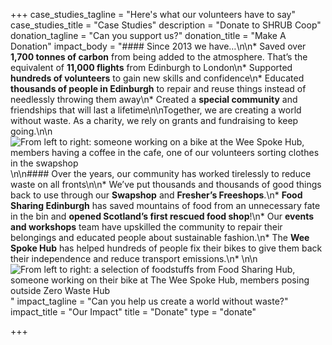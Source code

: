 +++
case_studies_tagline = "Here's what our volunteers have to say"
case_studies_title = "Case Studies"
description = "Donate to SHRUB Coop"
donation_tagline = "Can you support us?"
donation_title = "Make A Donation"
impact_body = "#### Since 2013 we have…\n\n* Saved over **1,700 tonnes of carbon** from being added to the atmosphere. That’s the equivalent of **11,000 flights** from Edinburgh to London\n* Supported **hundreds of volunteers** to gain new skills and confidence\n* Educated **thousands of people in Edinburgh** to repair and reuse things instead of needlessly throwing them away\n* Created a **special community** and friendships that will last a lifetime\n\nTogether, we are creating a world without waste. As a charity, we rely on grants and fundraising to keep going.\n\n![From left to right: someone working on a bike at the Wee Spoke Hub, members having a coffee in the cafe, one of our volunteers sorting clothes in the swapshop](https://res.cloudinary.com/shrub-co-op/image/upload/v1587720067/shrubcoop.org/media/donation-banner-1.png)\n\n#### Over the years, our community has worked tirelessly to reduce waste on all fronts\n\n* We’ve put thousands and thousands of good things back to use through our **Swapshop** and **Fresher’s Freeshops**.\n* **Food Sharing Edinburgh** has saved mountains of food from an unnecessary fate in the bin and **opened Scotland’s first rescued food shop**!\n* Our **events and workshops** team have upskilled the community to repair their belongings and educated people about sustainable fashion.\n* The **Wee Spoke Hub** has helped hundreds of people fix their bikes to give them back their independence and reduce transport emissions.\n* \n\n![From left to right: a selection of foodstuffs from Food Sharing Hub, someone working on their bike at The Wee Spoke Hub, members posing outside Zero Waste Hub](https://res.cloudinary.com/shrub-co-op/image/upload/v1587720067/shrubcoop.org/media/donation-banner-2.png)"
impact_tagline = "Can you help us create a world without waste?"
impact_title = "Our Impact"
title = "Donate"
type = "donate"

+++
